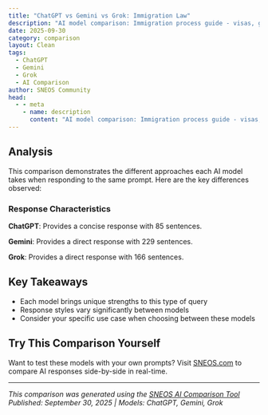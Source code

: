 ```yaml
---
title: "ChatGPT vs Gemini vs Grok: Immigration Law"
description: "AI model comparison: Immigration process guide - visas, green cards, citizenship..."
date: 2025-09-30
category: comparison
layout: Clean
tags:
  - ChatGPT
  - Gemini
  - Grok
  - AI Comparison
author: SNEOS Community
head:
  - - meta
    - name: description
      content: "AI model comparison: Immigration process guide - visas, green cards, citizenship..."
---
```


<ChatComparison
  title="ChatGPT vs Gemini vs Grok: Immigration Law"
  prompt="Immigration process guide - visas, green cards, citizenship"
  :responses='{
    "ChatGPT": "Certainly! Here\u0027s a general guide to the U.S. immigration process, covering visas, green cards, and citizenship.\n\n---\n\n## U.S. Immigration Process Guide\n\n### 1. Visas\nA visa is a document that allows you to travel to a U.S. port of entry and request permission to enter the U.S.\n\n#### Types of Visas:\n- **Non-immigrant Visas** (Temporary):\n  - Tourist (B-2)\n  - Business (B-1)\n  - Student (F-1, M-1)\n  - Work (H-1B, L-1, O-1)\n  - Exchange Visitor (J-1)\n  - Others depending on purpose\n\n- **Immigrant Visas** (Permanent, leading to Green Card):\n  - Family-sponsored visas\n  - Employment-based visas\n  - Diversity Visa Lottery\n\n#### Application Process:\n1. Determine visa type.\n2. Complete Form DS-160 (Non-immigrant) or DS-260 (Immigrant).\n3. Pay visa application fee.\n4. Schedule and attend visa interview at U.S. Embassy or Consulate.\n5. Provide biometric data if required.\n6. Wait for visa approval.\n\n---\n\n### 2. Green Card (Permanent Residency)\nA Green Card allows you to live and work permanently in the U.S.\n\n#### Ways to Obtain a Green Card:\n- **Family-Based Green Card:**\n  - Immediate relative of U.S. citizen (spouse, child, parent)\n  - Family preference categories (siblings, adult children)\n\n- **Employment-Based Green Card:**\n  - Employer sponsorship (PERM labor certification process)\n  - Extraordinary ability, investor, etc.\n\n- **Other Categories:**\n  - Refugee or asylum status adjustment\n  - Diversity Visa Lottery winners\n  - Special categories (e.g., Afghan or Iraqi nationals)\n\n#### Application Process:\n1. Determine eligibility category.\n2. Submit petition (Form I-130 for family, Form I-140 for employment).\n3. Wait for petition approval.\n4. File Form I-485 (Application to Register Permanent Residence) if in the U.S., or complete consular processing if abroad.\n5. Attend biometric appointment.\n6. Attend green card interview (if required).\n7. Receive Green Card upon approval.\n\n---\n\n### 3. Citizenship (Naturalization)\nBecoming a U.S. citizen through naturalization.\n\n#### Eligibility Requirements:\n- Generally, must be 18 or older.\n- Have had a Green Card for 5 years (3 years if married to a U.S. citizen).\n- Continuous residence and physical presence in the U.S.\n- Good moral character.\n- Basic English language skills.\n- Knowledge of U.S. history and government.\n\n#### Application Process:\n1. Complete Form N-400 (Application for Naturalization).\n2. Submit the form with fees.\n3. Attend biometric services appointment.\n4. Complete an interview and English and civics tests.\n5. Receive a decision on application.\n6. Take the Oath of Allegiance at a naturalization ceremony.\n\n---\n\n### Additional Tips:\n- Always check the latest requirements on the [U.S. Citizenship and Immigration Services (USCIS)](https://www.uscis.gov/) website.\n- Processing times vary widely depending on category and country of origin.\n- Seek legal advice or assistance if unsure about the process.\n- Keep copies of all your applications and correspondence.\n\n---\n\nIf you need detailed information about a specific visa type or step, feel free to ask!",
    "Gemini": "Okay, let\u0027s break down the immigration process in the U.S., covering visas, green cards (lawful permanent residence), and citizenship. This is a complex topic, and this guide provides a general overview. **It\u0027s crucial to consult with an immigration attorney or accredited representative for personalized advice and assistance with your specific situation.**\n\n**I. Understanding the Basics:**\n\n*   **Immigration Law:**  U.S. immigration law is primarily governed by the Immigration and Nationality Act (INA).\n*   **USCIS:** U.S. Citizenship and Immigration Services (USCIS) is the government agency responsible for processing most immigration applications.\n*   **Department of State (DOS):**  Handles visas at U.S. embassies and consulates abroad.\n*   **Department of Labor (DOL):**  Plays a role in some employment-based immigration cases, especially concerning labor certifications.\n*   **Immigration Court (EOIR):** Handles deportation (removal) proceedings.\n*   **National Visa Center (NVC):** Processes immigrant visa applications after USCIS approval and before the consular interview.\n*   **Consular Officer:** An official in an embassy or consulate authorized to grant visas.\n*   **Visa:** A document allowing a foreign national to enter the U.S. for a specific purpose and period.\n*   **Green Card (Permanent Resident Card):**  Proof of lawful permanent resident (LPR) status, allowing you to live and work permanently in the U.S.\n*   **Citizenship:** Full membership in the U.S., granting rights and responsibilities, including the right to vote and a U.S. passport.\n\n**II.  Visas (Temporary Stays):**\n\nVisas are for temporary stays in the U.S.  There are many types, but here are some common categories:\n\n*   **Non-Immigrant Visas:**\n    *   **Tourist/Business (B-1/B-2):** For tourism, visiting family, medical treatment, or attending business conferences.  Generally does *not* allow employment.\n        *   **Application Process:** Apply at a U.S. embassy or consulate in your home country.  Requires an online application (DS-160), interview, and supporting documents (proof of ties to your home country, financial stability, purpose of visit).\n    *   **Student (F-1/M-1):**  For academic or vocational studies.\n        *   **Application Process:**  Accepted to a SEVP-approved school, receive an I-20 form, pay the SEVIS fee, apply for the visa at a U.S. embassy/consulate, attend an interview.\n    *   **Work Visas (H-1B, L-1, O-1, etc.):** For temporary employment in specific fields.\n        *   **H-1B (Specialty Occupations):** Requires a bachelor\u0027s degree or equivalent. Often subject to a lottery.\n            *   **Process:** Employer files a Labor Condition Application (LCA) with the DOL, then files an I-129 petition with USCIS. If approved, the employee applies for the visa at a U.S. embassy/consulate.\n        *   **L-1 (Intracompany Transferee):** For employees of multinational companies transferring to the U.S.\n            *   **Process:** Similar to H-1B, involving an I-129 petition.\n        *   **O-1 (Individuals with Extraordinary Ability or Achievement):**  For individuals with recognized expertise in their field.\n            *   **Process:** Similar to H-1B, involving an I-129 petition.\n        *   **TN (North American Free Trade Agreement):** For Canadian and Mexican professionals in certain occupations.\n        *   **Process:** Apply at a port of entry or pre-flight inspection office (Canadians). Mexicans apply at a U.S. embassy/consulate.\n    *   **Exchange Visitor (J-1):**  For cultural exchange programs, including students, scholars, and au pairs.\n        *   **Application Process:**  Accepted into a designated exchange program, receive a DS-2019 form, pay the SEVIS fee, apply for the visa at a U.S. embassy/consulate, attend an interview.  May be subject to a two-year home-country physical presence requirement.\n    *   **Treaty Trader/Investor (E-1/E-2):** For citizens of treaty countries engaging in trade or investment in the U.S.\n        *   **Application Process:** Apply at a U.S. embassy/consulate, providing evidence of treaty nationality, substantial trade or investment, and intent to depart the U.S. when the visa expires.\n\n*   **Important Considerations for Visas:**\n    *   **Visa Validity:**  The visa\u0027s expiration date indicates when you *must enter* the U.S., not how long you can stay. Your allowed stay is determined by the I-94 form issued at the port of entry.\n    *   **Maintaining Status:**  You must abide by the terms of your visa, such as not working without authorization or overstaying.  Violations can lead to deportation and difficulty obtaining future visas.\n    *   **Intent:**  When applying for a non-immigrant visa, you must demonstrate the *intent to return* to your home country after your temporary stay.\n\n**III. Green Card (Lawful Permanent Residence):**\n\nA green card allows you to live and work permanently in the U.S.  There are several ways to obtain one:\n\n*   **Family-Based Green Card:**\n    *   **Eligibility:**  Being the immediate relative (spouse, child under 21, or parent) of a U.S. citizen or a family member (spouse, child, unmarried son or daughter, or sibling) of a U.S. citizen or lawful permanent resident.\n    *   **Process:**\n        1.  **U.S. citizen or LPR files Form I-130 (Petition for Alien Relative) with USCIS.** This establishes the relationship.\n        2.  **Priority Date:** Once the I-130 is approved, a priority date is assigned (the date the petition was filed).  For some family categories, there are annual limits and backlogs, meaning you may have to wait for your priority date to become current.  The Visa Bulletin published monthly by the Department of State shows which priority dates are currently being processed.\n        3.  **Adjustment of Status (if in the U.S.):**  If you are already in the U.S. legally, you may be able to file Form I-485 (Application to Register Permanent Residence or Adjust Status) to adjust your status to permanent resident *after* your priority date becomes current and an immigrant visa is available.\n        4.  **Immigrant Visa Processing (if outside the U.S.):**  If you are outside the U.S., the National Visa Center (NVC) will process your case after the I-130 is approved and your priority date is current.  You\u0027ll need to submit documents and pay fees, then attend an interview at a U.S. embassy or consulate.\n        5. **Form I-864 (Affidavit of Support):** The US citizen or LPR must demonstrate they can financially support the immigrating relative.\n    *   **Important Notes:**\n        *   Immediate relatives of U.S. citizens (spouses, children under 21, and parents) are not subject to visa number limitations.\n        *   Other family relationships are subject to annual limits and can have long waiting times, depending on the country of origin.\n        *   Divorce or the death of the petitioner can affect eligibility.\n\n*   **Employment-Based Green Card:**\n    *   **Eligibility:**  Based on your job skills, education, or investment.\n    *   **Categories:**\n        *   **EB-1 (Priority Workers):** Individuals with extraordinary ability, outstanding professors and researchers, and multinational executives and managers.\n        *   **EB-2 (Professionals with Advanced Degrees or Exceptional Ability):**  Requires a job offer and, in most cases, a labor certification from the DOL.\n        *   **EB-3 (Skilled Workers, Professionals, and Unskilled Workers):**  Requires a job offer and a labor certification (except for Schedule A occupations).\n        *   **EB-4 (Special Immigrants):**  Religious workers, certain employees of U.S. foreign service posts, and others.\n        *   **EB-5 (Immigrant Investors):**  Requires a significant investment in a U.S. business that creates jobs.\n    *   **Process:**\n        1.  **Labor Certification (PERM) (for EB-2 and EB-3, in most cases):**  The employer must demonstrate to the DOL that there are no qualified U.S. workers available for the position and that hiring the foreign national will not negatively affect the wages and working conditions of U.S. workers.  This involves advertising the position and recruiting U.S. workers.\n        2.  **I-140 Petition (Immigrant Petition for Alien Worker) filed by the employer with USCIS.**  This establishes the alien\u0027s eligibility for the specific employment-based category.\n        3.  **Priority Date:** Once the I-140 is approved, a priority date is assigned.  Like family-based cases, employment-based categories are subject to annual limits and backlogs.\n        4.  **Adjustment of Status (if in the U.S.) or Immigrant Visa Processing (if outside the U.S.):**  Same as family-based green card process.\n    *   **Important Notes:**\n        *   The labor certification process can be lengthy and complex.\n        *   Some categories (e.g., EB-2 with a National Interest Waiver) may allow the foreign national to self-petition, bypassing the labor certification requirement.\n        *   Portability: In some cases, you can change jobs while your green card is pending.\n\n*   **Other Ways to Get a Green Card:**\n    *   **Asylee or Refugee Status:**  If you have been granted asylum or refugee status, you may be eligible to apply for a green card after one year.\n    *   **Special Immigrant Juvenile Status (SIJS):**  For certain abused, neglected, or abandoned children.\n    *   **Diversity Visa Lottery:**  A lottery program for individuals from countries with historically low rates of immigration to the U.S.\n    *   **Registry:**  If you have resided continuously in the U.S. since before January 1, 1972, you may be eligible for a green card.\n    *   **Certain Adjustment Provisions:**  Including Cuban Adjustment Act, Haitian Refugee Immigration Fairness Act.\n\n**IV. Citizenship:**\n\nCitizenship grants you all the rights and responsibilities of being a U.S. citizen.\n\n*   **Eligibility:**\n    *   **Naturalization (Form N-400):**\n        *   Be at least 18 years old.\n        *   Be a lawful permanent resident (green card holder).\n        *   Have resided continuously in the U.S. as a green card holder for at least 5 years (3 years if married to a U.S. citizen).\n        *   Have been physically present in the U.S. for at least half of the required residency period.\n        *   Reside for at least 3 months in a state or USCIS district before filing.\n        *   Demonstrate good moral character.\n        *   Pass English and civics tests (with some exceptions).\n        *   Demonstrate an attachment to the principles of the U.S. Constitution.\n    *   **Citizenship Through Parents (Acquisition or Derivation):**\n        *   A child born outside the U.S. may automatically become a U.S. citizen at birth or later through the citizenship of their parents, depending on specific requirements of law in effect at the time.\n*   **Process (Naturalization):**\n    1.  **File Form N-400 (Application for Naturalization) with USCIS.**\n    2.  **Biometrics Appointment:**  Attend an appointment to have your fingerprints and photograph taken.\n    3.  **Interview:**  Attend an interview with a USCIS officer.\n    4.  **English and Civics Tests:**  Take the English and civics tests (unless exempt).\n    5.  **Oath of Allegiance:**  If your application is approved, you will attend a naturalization ceremony and take the Oath of Allegiance to the United States.\n\n**V.  Important Considerations \u0026 Common Issues:**\n\n*   **Immigration Attorney:** *Strongly* recommended.  Immigration law is complex and constantly changing. An attorney can assess your eligibility, prepare your application, represent you at interviews, and handle any legal challenges.  Beware of unauthorized practice of law (UPAL).\n*   **Accurate Information:**  Provide truthful and accurate information on all applications and during interviews.  Misrepresentation or fraud can have severe consequences.\n*   **Criminal History:**  A criminal record can significantly impact your immigration options.  Certain crimes can make you ineligible for a visa, green card, or citizenship.\n*   **Public Charge:**  USCIS will assess whether you are likely to become a public charge (dependent on government benefits).\n*   **Denials:**  If your application is denied, you may have the right to appeal or file a motion to reopen or reconsider.\n*   **Immigration Scams:** Be wary of individuals or businesses offering guaranteed immigration benefits or promising to expedite the process.  Only seek assistance from qualified attorneys or accredited representatives.\n*   **Travel:** Consult with an immigration attorney before traveling outside the U.S. while your green card application is pending, as it could jeopardize your case. Also if you have a green card, prolonged absences may affect your ability to naturalize or maintain your green card status.\n\n**VI. Resources:**\n\n*   **USCIS Website (uscis.gov):**  Official information, forms, and instructions.\n*   **Department of State Website (travel.state.gov):**  Visa information and embassy/consulate locations.\n*   **Executive Office for Immigration Review (EOIR) (justice.gov/eoir):** Immigration court information.\n*   **American Immigration Lawyers Association (AILA) (aila.org):**  Find a qualified immigration attorney.\n*   **Non-profit Immigration Legal Service Providers:**  Organizations that offer free or low-cost legal assistance. Check with your state or local bar association for resources.\n\n**Disclaimer:** This guide is for informational purposes only and does not constitute legal advice. You should consult with a qualified immigration attorney for advice tailored to your specific situation. Immigration laws and regulations are subject to change.\n",
    "Grok": "Navigating the U.S. immigration process can be complex, with various pathways depending on individual circumstances. This guide provides a general overview of the key components of U.S. immigration, including visas, green cards (permanent residency), and citizenship. Note that immigration laws and policies can change, so it\u2019s important to consult the official U.S. Citizenship and Immigration Services (USCIS) website or a qualified immigration attorney for the most up-to-date information and personalized guidance.\n\n---\n\n### 1. Visas (Temporary Stay)\nA visa is a document that allows a foreign national to enter the U.S. for a specific purpose and duration. Visas are typically temporary and categorized as either **nonimmigrant** (temporary stay) or **immigrant** (intending to live permanently in the U.S.).\n\n#### Types of Nonimmigrant Visas\n- **Tourist/Visitor Visa (B1/B2):** For tourism, business meetings, or short-term visits.\n- **Student Visa (F-1):** For academic studies at a U.S. institution.\n- **Work Visas:**\n  - **H-1B:** For specialty occupations requiring a bachelor\u2019s degree or higher.\n  - **L-1:** For intracompany transferees (managers or specialized employees).\n  - **O-1:** For individuals with extraordinary ability in arts, sciences, or business.\n  - **E-2:** For investors from treaty countries.\n- **Exchange Visitor Visa (J-1):** For cultural exchange programs, research, or training.\n- **Temporary Agricultural Worker (H-2A) or Non-Agricultural Worker (H-2B):** For seasonal or temporary work.\n\n#### Steps to Apply for a Nonimmigrant Visa\n1. **Determine the Appropriate Visa Type:** Research the visa that matches your purpose of travel (check the U.S. State Department or USCIS website).\n2. **Complete the Online Application:** Fill out Form DS-160 (Online Nonimmigrant Visa Application).\n3. **Pay the Visa Fee:** Fees vary by visa type (e.g., $185 for most nonimmigrant visas as of 2023).\n4. **Schedule an Interview:** Book an appointment at a U.S. Embassy or Consulate in your home country. Some visa types or renewals may not require an interview.\n5. **Prepare Documents:** Gather required documents, such as passport, DS-160 confirmation, visa fee receipt, proof of ties to your home country (to show intent to return), and purpose-specific documents (e.g., job offer for H-1B, school acceptance for F-1).\n6. **Attend the Interview:** Be prepared to answer questions about your purpose of travel and ties to your home country.\n7. **Receive the Visa:** If approved, the visa will be stamped in your passport. Processing times vary.\n\n#### Key Notes\n- A visa does not guarantee entry; U.S. Customs and Border Protection (CBP) makes the final decision at the port of entry.\n- Some nationalities are eligible for the Visa Waiver Program (VWP), allowing short-term visits (up to 90 days) without a visa.\n- Overstaying a visa or violating its terms can lead to penalties, including future entry bans.\n\n---\n\n### 2. Green Cards (Permanent Residency)\nA green card grants lawful permanent resident (LPR) status, allowing you to live and work in the U.S. indefinitely. There are several pathways to obtaining a green card.\n\n#### Pathways to a Green Card\n1. **Family-Based Immigration:**\n   - Immediate relatives of U.S. citizens (spouses, unmarried children under 21, parents) have no annual cap and shorter wait times.\n   - Other family categories (e.g., siblings, married children) are subject to annual quotas and may have long wait times based on country of origin.\n   - Process: A U.S. citizen or LPR relative files Form I-130 (Petition for Alien Relative). Once approved, the applicant may need to wait for a visa number (if not an immediate relative) before applying for adjustment of status (if in the U.S.) or consular processing (if abroad).\n2. **Employment-Based Immigration:**\n   - Categories include EB-1 (extraordinary ability, outstanding professors), EB-2 (advanced degrees, exceptional ability), EB-3 (skilled workers), EB-4 (special immigrants), and EB-5 (investors creating jobs).\n   - Process: Employer or self-petition files Form I-140 (Immigrant Petition for Alien Worker). Some categories require a labor certification (PERM) to prove no qualified U.S. workers are available. After approval, apply for adjustment of status or consular processing.\n   - Quotas apply, and wait times vary by category and country.\n3. **Diversity Visa Lottery:**\n   - Annual lottery for individuals from countries with low U.S. immigration rates.\n   - Process: Enter the lottery online during the designated period (usually October-November). If selected, follow steps for adjustment of status or consular processing.\n4. **Asylum or Refugee Status:**\n   - Individuals fleeing persecution may apply for asylum (if in the U.S.) or be admitted as refugees (if outside the U.S.).\n   - After one year of status, they can apply for a green card using Form I-485 (Adjustment of Status).\n5. **Other Categories:**\n   - Special programs like Temporary Protected Status (TPS) or certain military service may lead to permanent residency.\n\n#### Steps to Apply for a Green Card\n1. **File the Appropriate Petition:** A sponsor (family, employer) or self-petition (e.g., EB-1, EB-2 with National Interest Waiver) files the initial petition (I-130 or I-140).\n2. **Wait for Visa Availability:** Check the Visa Bulletin (published monthly by the State Department) to see if a visa number is available for your category and country.\n3. **Apply for Adjustment of Status (if in the U.S.) or Consular Processing (if abroad):**\n   - **Adjustment of Status (Form I-485):** File I-485 along with supporting forms (e.g., I-765 for work authorization, I-131 for travel permit). Includes biometrics, interview, and background checks.\n   - **Consular Processing:** Attend an interview at a U.S. Embassy or Consulate abroad to finalize the green card.\n4. **Receive Green Card:** If approved, you\u2019ll receive a physical green card. Processing times vary (6 months to several years depending on category and backlog).\n\n#### Key Notes\n- Green card holders must maintain residency in the U.S. (avoid long absences, typically over 6 months without a re-entry permit).\n- Green cards are valid for 10 years (2 years for conditional cards through marriage or investment) and must be renewed.\n- Conditional green cards (marriage or EB-5) require additional steps to remove conditions after 2 years (Form I-751 or I-829).\n\n---\n\n### 3. Citizenship (Naturalization)\nBecoming a U.S. citizen through naturalization grants full rights, including voting and holding certain public offices. It also eliminates the risk of deportation and allows you to sponsor family members more easily.\n\n#### Eligibility for Naturalization\n- Be at least 18 years old.\n- Have been a lawful permanent resident (green card holder) for at least:\n  - 5 years (general rule), or\n  - 3 years if married to a U.S. citizen for at least 3 years (and spouse has been a citizen for that time).\n- Demonstrate continuous residence in the U.S. during the required period (no absences longer than 6 months, with some exceptions).\n- Show physical presence in the U.S. for at least half of the required residency period (e.g., 30 months for the 5-year rule).\n- Reside in the state or USCIS district where you file for at least 3 months.\n- Demonstrate good moral character (no serious criminal record).\n- Pass the English language and civics test (exceptions for age or disability).\n\n#### Steps to Apply for Naturalization\n1. **Complete Form N-400:** File the Application for Naturalization online or by mail with USCIS.\n2. **Pay the Fee:** As of 2023, the fee is $725 (includes application and biometrics). Fee waivers are available for low-income applicants.\n3. **Submit Biometrics:** Attend a biometrics appointment for fingerprints and background checks.\n4. **Attend the Interview:** USCIS will schedule an interview to review your application, test your English (reading, writing, speaking), and administer a civics test (answer 6 out of 10 questions correctly from a pool of 100).\n5. **Take the Oath of Allegiance:** If approved, attend a ceremony to swear the Oath of Allegiance and receive your Certificate of Naturalization.\n\n#### Key Notes\n- Processing times for naturalization vary (6-18 months on average).\n- Certain groups (e.g., military members, spouses of U.S. citizens abroad) may have expedited or modified requirements.\n- Dual citizenship may be allowed depending on your country of origin, but check with both countries\u2019 laws.\n- Failing the English or civics test allows for one retest; if failed again, the application may be denied, requiring a reapplication.\n\n---\n\n### Additional Considerations\n- **Legal Assistance:** Immigration processes are complex, and mistakes can lead to delays or denials. Consider hiring an immigration attorney or working with accredited organizations for assistance.\n- **Processing Times and Fees:** These vary widely based on visa type, location, and USCIS workload. Check the USCIS website for current estimates.\n- **Background Checks and Medical Exams:** Most green card and citizenship applications require background checks and, for green cards, a medical exam (Form I-693) by a USCIS-approved doctor.\n- **Appeals and Waivers:** If an application is denied, you may have options to appeal or request a waiver (e.g., for inad"
  }'
  published-date="22:46"
/>

## Analysis

This comparison demonstrates the different approaches each AI model takes when responding to the same prompt. Here are the key differences observed:

### Response Characteristics

**ChatGPT**: Provides a concise response with 85 sentences. 

**Gemini**: Provides a direct response with 229 sentences. 

**Grok**: Provides a direct response with 166 sentences. 

## Key Takeaways

- Each model brings unique strengths to this type of query
- Response styles vary significantly between models
- Consider your specific use case when choosing between these models

## Try This Comparison Yourself

Want to test these models with your own prompts? Visit [SNEOS.com](https://sneos.com) to compare AI responses side-by-side in real-time.

---

*This comparison was generated using the [SNEOS AI Comparison Tool](https://sneos.com)*
*Published: September 30, 2025 | Models: ChatGPT, Gemini, Grok*
